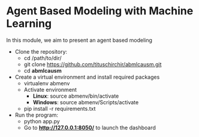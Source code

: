 # Agent Based Modeling with Machine Learning
In this module, we aim to present an agent based modeling 

* Clone the repository:
    * cd /path/to/dir/
    * git clone https://github.com/tituschirchir/abmlcausm.git
    * cd **abmlcausm**
* Create a virtual environment and install required packages
    * virtualenv abmenv
    * Activate environment
        * **Linux**: source abmenv/bin/activate
        * **Windows**: source abmenv/Scripts/activate
    * pip install -r requirements.txt
* Run the program:
    * python app.py
    * Go to **http://127.0.0.1:8050/** to launch the dashboard
